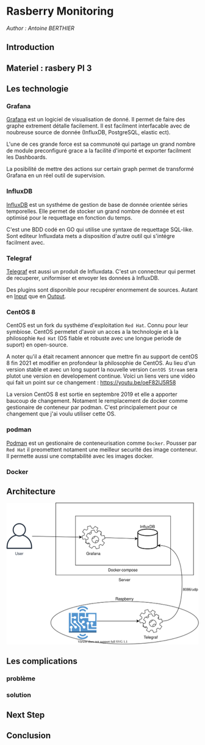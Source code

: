 # Rasberry Monitoring

_Author : Antoine BERTHIER_

## Introduction

## Materiel : rasbery PI 3

## Les technologie

### Grafana

[Grafana](https://grafana.com/) est un logiciel de visualisation de donné. Il permet de faire des graphe extrement détalle facilement. Il est facilment interfacable avec de noubreuse source de donnée (InfluxDB, PostgreSQL, elastic ect).

L'une de ces grande force est sa communoté qui partage un grand nombre de module preconfiguré grace a la facilité d'importé et exporter facilment les Dashboards.

La posibilité de mettre des actions sur certain graph permet de transformé Grafana en un réel outil de supervision.

### InfluxDB

[InfluxDB](https://www.influxdata.com/products/influxdb/) est un systhéme de gestion de base de donnée orientée séries temporelles. Elle permet de stocker un grand nombre de donnée et est optimisé pour le requettage en fonction du temps.

C'est une BDD codé en GO qui utilise une syntaxe de requettage SQL-like. Sont editeur Influxdata mets a disposition d'autre outil qui s'intégre facilment avec.

### Telegraf

[Telegraf](https://www.influxdata.com/time-series-platform/telegraf/) est aussi un produit de Influxdata. C'est un connecteur qui permet de recuperer, uniformiser et envoyer les données à InfluxDB.

Des plugins sont disponible pour recupérer enormement de sources. Autant en [Input](https://github.com/influxdata/telegraf/tree/master/plugins/inputs) que en [Output](https://github.com/influxdata/telegraf/tree/master/plugins/outputs).

### CentOS 8

CentOS est un fork du systhéme d'exploitation `Red Hat`. Connu pour leur symbiose. CentOS permetet d'avoir un acces a la technologie et à la philosophie `Red Hat` (OS fiable et robuste avec une longue periode de suport) en open-source.

A noter qu'il a était recament annoncer que mettre fin au support de centOS 8 fin 2021 et modifier en profondeur la philosophie de CentOS. Au lieu d'un version stable et avec un long suport la nouvelle version `CentOS Stream` sera plutot une version en developement continue. Voici un liens vers une vidéo qui fait un point sur ce changement : https://youtu.be/oeF82IJ5R58

La version CentOS 8 est sortie en septembre 2019 et elle a apporter baucoup de changement. Notament le remplacement de docker comme gestionaire de conteneur par podman. C'est principalement pour ce changement que j'ai voulu utiliser cette OS.

### podman

[Podman](https://podman.io/) est un gestionaire de conteneurisation comme `Docker`. Pousser par `Red Hat` il preomettent notament une meilleur securité des image conteneur. Il permette aussi une comptabilité avec les images docker.

### Docker

## Architecture

![Architecture](./data/Diagramme_V1.svg)

## Les complications

### problème

### solution

## Next Step

## Conclusion
